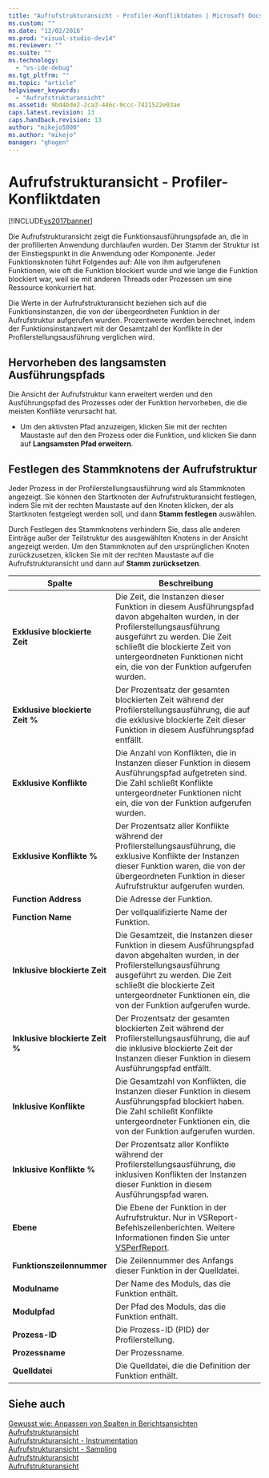 ```yaml
---
title: "Aufrufstrukturansicht - Profiler-Konfliktdaten | Microsoft Docs"
ms.custom: ""
ms.date: "12/02/2016"
ms.prod: "visual-studio-dev14"
ms.reviewer: ""
ms.suite: ""
ms.technology: 
  - "vs-ide-debug"
ms.tgt_pltfrm: ""
ms.topic: "article"
helpviewer_keywords: 
  - "Aufrufstrukturansicht"
ms.assetid: 9bd4bde2-2ca3-446c-9ccc-7421522e03ae
caps.latest.revision: 13
caps.handback.revision: 13
author: "mikejo5000"
ms.author: "mikejo"
manager: "ghogen"
---
```

# Aufrufstrukturansicht - Profiler-Konfliktdaten
[!INCLUDE[vs2017banner](../code-quality/includes/vs2017banner.md)]

Die Aufrufstrukturansicht zeigt die Funktionsausführungspfade an, die in der profilierten Anwendung durchlaufen wurden.  Der Stamm der Struktur ist der Einstiegspunkt in die Anwendung oder Komponente.  Jeder Funktionsknoten führt Folgendes auf: Alle von ihm aufgerufenen Funktionen, wie oft die Funktion blockiert wurde und wie lange die Funktion blockiert war, weil sie mit anderen Threads oder Prozessen um eine Ressource konkurriert hat.  
  
 Die Werte in der Aufrufstrukturansicht beziehen sich auf die Funktionsinstanzen, die von der übergeordneten Funktion in der Aufrufstruktur aufgerufen wurden.  Prozentwerte werden berechnet, indem der Funktionsinstanzwert mit der Gesamtzahl der Konflikte in der Profilerstellungsausführung verglichen wird.  
  
## Hervorheben des langsamsten Ausführungspfads  
 Die Ansicht der Aufrufstruktur kann erweitert werden und den Ausführungspfad des Prozesses oder der Funktion hervorheben, die die meisten Konflikte verursacht hat.  
  
-   Um den aktivsten Pfad anzuzeigen, klicken Sie mit der rechten Maustaste auf den den Prozess oder die Funktion, und klicken Sie dann auf **Langsamsten Pfad erweitern**.  
  
## Festlegen des Stammknotens der Aufrufstruktur  
 Jeder Prozess in der Profilerstellungsausführung wird als Stammknoten angezeigt.  Sie können den Startknoten der Aufrufstrukturansicht festlegen, indem Sie mit der rechten Maustaste auf den Knoten klicken, der als Startknoten festgelegt werden soll, und dann **Stamm festlegen** auswählen.  
  
 Durch Festlegen des Stammknotens verhindern Sie, dass alle anderen Einträge außer der Teilstruktur des ausgewählten Knotens in der Ansicht angezeigt werden.  Um den Stammknoten auf den ursprünglichen Knoten zurückzusetzen, klicken Sie mit der rechten Maustaste auf die Aufrufstrukturansicht und dann auf **Stamm zurücksetzen**.  
  
|Spalte|**Beschreibung**|  
|------------|----------------------|  
|**Exklusive blockierte Zeit**|Die Zeit, die Instanzen dieser Funktion in diesem Ausführungspfad davon abgehalten wurden, in der Profilerstellungsausführung ausgeführt zu werden.  Die Zeit schließt die blockierte Zeit von untergeordneten Funktionen nicht ein, die von der Funktion aufgerufen wurden.|  
|**Exklusive blockierte Zeit %**|Der Prozentsatz der gesamten blockierten Zeit während der Profilerstellungsausführung, die auf die exklusive blockierte Zeit dieser Funktion in diesem Ausführungspfad entfällt.|  
|**Exklusive Konflikte**|Die Anzahl von Konflikten, die in Instanzen dieser Funktion in diesem Ausführungspfad aufgetreten sind.  Die Zahl schließt Konflikte untergeordneter Funktionen nicht ein, die von der Funktion aufgerufen wurden.|  
|**Exklusive Konflikte %**|Der Prozentsatz aller Konflikte während der Profilerstellungsausführung, die exklusive Konflikte der Instanzen dieser Funktion waren, die von der übergeordneten Funktion in dieser Aufrufstruktur aufgerufen wurden.|  
|**Function Address**|Die Adresse der Funktion.|  
|**Function Name**|Der vollqualifizierte Name der Funktion.|  
|**Inklusive blockierte Zeit**|Die Gesamtzeit, die Instanzen dieser Funktion in diesem Ausführungspfad davon abgehalten wurden, in der Profilerstellungsausführung ausgeführt zu werden.  Die Zeit schließt die blockierte Zeit untergeordneter Funktionen ein, die von der Funktion aufgerufen wurde.|  
|**Inklusive blockierte Zeit %**|Der Prozentsatz der gesamten blockierten Zeit während der Profilerstellungsausführung, die auf die inklusive blockierte Zeit der Instanzen dieser Funktion in diesem Ausführungspfad entfällt.|  
|**Inklusive Konflikte**|Die Gesamtzahl von Konflikten, die Instanzen dieser Funktion in diesem Ausführungspfad blockiert haben.  Die Zahl schließt Konflikte untergeordneter Funktionen ein, die von der Funktion aufgerufen wurden.|  
|**Inklusive Konflikte %**|Der Prozentsatz aller Konflikte während der Profilerstellungsausführung, die inklusiven Konflikten der Instanzen dieser Funktion in diesem Ausführungspfad waren.|  
|**Ebene**|Die Ebene der Funktion in der Aufrufstruktur.  Nur in VSReport\-Befehlszeilenberichten.  Weitere Informationen finden Sie unter [VSPerfReport](../profiling/vsperfreport.md).|  
|**Funktionszeilennummer**|Die Zeilennummer des Anfangs dieser Funktion in der Quelldatei.|  
|**Modulname**|Der Name des Moduls, das die Funktion enthält.|  
|**Modulpfad**|Der Pfad des Moduls, das die Funktion enthält.|  
|**Prozess\-ID**|Die Prozess\-ID \(PID\) der Profilerstellung.|  
|**Prozessname**|Der Prozessname.|  
|**Quelldatei**|Die Quelldatei, die die Definition der Funktion enthält.|  
  
## Siehe auch  
 [Gewusst wie: Anpassen von Spalten in Berichtsansichten](../profiling/how-to-customize-report-view-columns.md)   
 [Aufrufstrukturansicht](../profiling/call-tree-view.md)   
 [Aufrufstrukturansicht \- Instrumentation](../profiling/call-tree-view-dotnet-memory-instrumentation-data.md)   
 [Aufrufstrukturansicht \- Sampling](../profiling/call-tree-view-dotnet-memory-sampling-data.md)   
 [Aufrufstrukturansicht](../profiling/call-tree-view-instrumentation-data.md)   
 [Aufrufstrukturansicht](../profiling/call-tree-view-sampling-data.md)